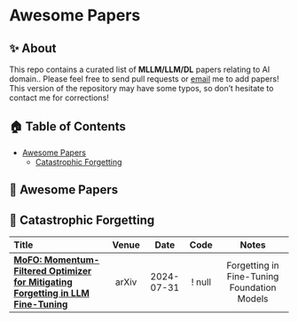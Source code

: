 # Awesome Papers

## ✨ About
This repo contains a curated list of **MLLM/LLM/DL** papers relating to AI domain..
Please feel free to send pull requests or [email](qzk0919@connect.hku.hk) me to add papers! 
This version of the repository may have some typos, so don’t hesitate to contact me for corrections!

<!-- ******* 0-Content Table ******* -->
 ## 🏠 Table of Contents
- [Awesome Papers](#awesome-papers)
  - [Catastrophic Forgetting](#catastrophic-forgetting)







<!-- ******* 1-Papers ******* -->
## 📝 Awesome Papers
<!-- ******* 1.1-Catastrophic Forgetting******* -->
## 📄 Catastrophic Forgetting
|  Title  |   Venue  |   Date   |   Code   |   Notes  |
|:--------|:--------:|:--------:|:--------:|:--------:|
| [**MoFO: Momentum-Filtered Optimizer for Mitigating Forgetting in LLM Fine-Tuning**](https://arxiv.org/pdf/2407.20999v2) | arXiv | 2024-07-31 | ! null | Forgetting in Fine-Tuning Foundation Models |
